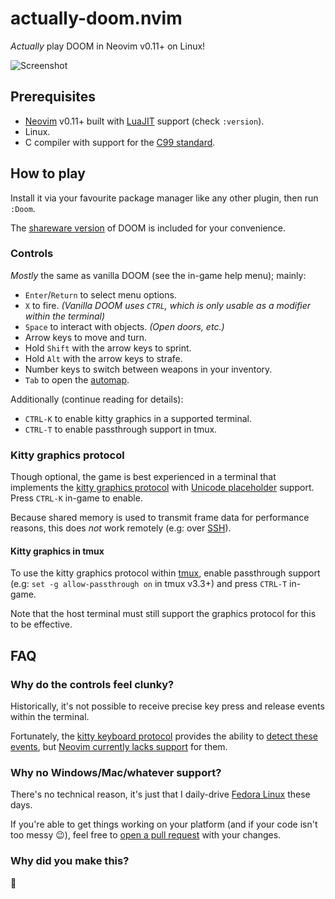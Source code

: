 # actually-doom.nvim

_Actually_ play DOOM in Neovim v0.11+ on Linux!

![Screenshot](https://github.com/user-attachments/assets/a20eb1c6-0522-4db7-98a2-3bc86ca6ac67)

## Prerequisites

- [Neovim](https://neovim.io/) v0.11+ built with [LuaJIT](https://luajit.org/luajit.html) support (check `:version`).
- Linux.
- C compiler with support for the [C99 standard](https://en.wikipedia.org/wiki/C99).

## How to play

Install it via your favourite package manager like any other plugin, then run
`:Doom`.

The [shareware version](https://www.doomworld.com/classicdoom/info/shareware.php)
of DOOM is included for your convenience.

### Controls

_Mostly_ the same as vanilla DOOM (see the in-game help menu); mainly:

- `Enter`/`Return` to select menu options.
- `X` to fire. _(Vanilla DOOM uses `CTRL`, which is only usable as a modifier
  within the terminal)_
- `Space` to interact with objects. _(Open doors, etc.)_
- Arrow keys to move and turn.
- Hold `Shift` with the arrow keys to sprint.
- Hold `Alt` with the arrow keys to strafe.
- Number keys to switch between weapons in your inventory.
- `Tab` to open the [automap](https://doomwiki.org/wiki/Automap).

Additionally (continue reading for details):

- `CTRL-K` to enable kitty graphics in a supported terminal.
- `CTRL-T` to enable passthrough support in tmux.

### Kitty graphics protocol

Though optional, the game is best experienced in a terminal that implements the
[kitty graphics protocol](https://sw.kovidgoyal.net/kitty/graphics-protocol/)
with [Unicode placeholder](https://sw.kovidgoyal.net/kitty/graphics-protocol/#unicode-placeholders)
support. Press `CTRL-K` in-game to enable.

Because shared memory is used to transmit frame data for performance reasons,
this does _not_ work remotely (e.g: over [SSH](https://en.wikipedia.org/wiki/Secure_Shell)).

#### Kitty graphics in tmux

To use the kitty graphics protocol within [tmux](https://github.com/tmux/tmux),
enable passthrough support (e.g: `set -g allow-passthrough on` in tmux v3.3+)
and press `CTRL-T` in-game.

Note that the host terminal must still support the graphics protocol for this to
be effective.

## FAQ

### Why do the controls feel clunky?

Historically, it's not possible to receive precise key press and release events
within the terminal.

Fortunately, the [kitty keyboard protocol](https://sw.kovidgoyal.net/kitty/keyboard-protocol/)
provides the ability to [detect these events](https://sw.kovidgoyal.net/kitty/keyboard-protocol/#event-types),
but [Neovim currently lacks support](https://github.com/neovim/neovim/issues/27509)
for them.

### Why no Windows/Mac/whatever support?

There's no technical reason, it's just that I daily-drive [Fedora Linux](https://fedoraproject.org/)
these days.

If you're able to get things working on your platform (and if your code isn't
too messy 😉), feel free to [open a pull request](https://github.com/seandewar/actually-doom.nvim/pulls)
with your changes.

### Why did you make this?

🗿
